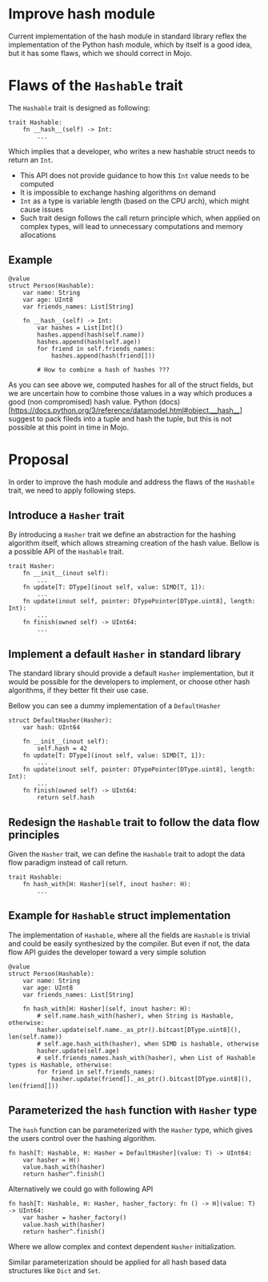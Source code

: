 # Improve hash module

Current implementation of the hash module in standard library reflex the implementation of the Python hash module, which by itself is a good idea, but it has some flaws, which we should correct in Mojo.

# Flaws of the `Hashable` trait

The `Hashable` trait is designed as following:

```mojo
trait Hashable:
    fn __hash__(self) -> Int:
        ...
```

Which implies that a developer, who writes a new hashable struct needs to return an `Int`. 
- This API does not provide guidance to how this `Int` value needs to be computed
- It is impossible to exchange hashing algorithms on demand
- `Int` as a type is variable length (based on the CPU arch), which might cause issues
- Such trait design follows the call return principle which, when applied on complex types, will lead to unnecessary computations and memory allocations

## Example

```mojo
@value
struct Person(Hashable):
    var name: String
    var age: UInt8
    var friends_names: List[String]

    fn __hash__(self) -> Int:
        var hashes = List[Int]()
        hashes.append(hash(self.name))
        hashes.append(hash(self.age))
        for friend in self.friends_names:
            hashes.append(hash(friend[]))
        
        # How to combine a hash of hashes ???
```
As you can see above we, computed hashes for all of the struct fields, but we are uncertain how to combine those values in a way which produces a good (non compromised) hash value. Python (docs)[https://docs.python.org/3/reference/datamodel.html#object.__hash__] suggest to pack fileds into a tuple and hash the tuple, but this is not possible at this point in time in Mojo.

# Proposal

In order to improve the hash module and address the flaws of the `Hashable` trait, we need to apply following steps.

## Introduce a `Hasher` trait

By introducing a `Hasher` trait we define an abstraction for the hashing algorithm itself, which allows streaming creation of the hash value. Bellow is a possible API of the `Hashable` trait.

```mojo
trait Hasher:
    fn __init__(inout self):
        ...
    fn update[T: DType](inout self, value: SIMD[T, 1]):
        ...
    fn update(inout self, pointer: DTypePointer[DType.uint8], length: Int):
        ...
    fn finish(owned self) -> UInt64:
        ...
```

## Implement a default `Hasher` in standard library

The standard library should provide a default `Hasher` implementation, but it would be possible for the developers to implement, or choose other hash algorithms, if they better fit their use case.

Bellow you can see a dummy implementation of a `DefaultHasher`

```mojo
struct DefaultHasher(Hasher):
    var hash: UInt64

    fn __init__(inout self):
        self.hash = 42
    fn update[T: DType](inout self, value: SIMD[T, 1]):
        ...
    fn update(inout self, pointer: DTypePointer[DType.uint8], length: Int):
        ...
    fn finish(owned self) -> UInt64:
        return self.hash
```

## Redesign the `Hashable` trait to follow the data flow principles

Given the `Hasher` trait, we can define the `Hashable` trait to adopt the data flow paradigm instead of call return.

```mojo
trait Hashable:
    fn hash_with[H: Hasher](self, inout hasher: H):
        ...
```

## Example for `Hashable` struct implementation

The implementation of `Hashable`, where all the fields are `Hashable` is trivial and could be easily synthesized by the compiler. But even if not, the data flow API guides the developer toward a very simple solution

```mojo
@value
struct Person(Hashable):
    var name: String
    var age: UInt8
    var friends_names: List[String]

    fn hash_with[H: Hasher](self, inout hasher: H):
        # self.name.hash_with(hasher), when String is Hashable, otherwise:
        hasher.update(self.name._as_ptr().bitcast[DType.uint8](), len(self.name))
        # self.age.hash_with(hasher), when SIMD is hashable, otherwise
        hasher.update(self.age)
        # self.friends_names.hash_with(hasher), when List of Hashable types is Hashable, otherwise:
        for friend in self.friends_names:
            hasher.update(friend[]._as_ptr().bitcast[DType.uint8](), len(friend[]))
```

## Parameterized the `hash` function with `Hasher` type

The `hash` function can be parameterized with the `Hasher` type, which gives the users control over the hashing algorithm.

```mojo
fn hash[T: Hashable, H: Hasher = DefaultHasher](value: T) -> UInt64:
    var hasher = H()
    value.hash_with(hasher)
    return hasher^.finish()
```

Alternatively we could go with following API

```mojo
fn hash[T: Hashable, H: Hasher, hasher_factory: fn () -> H](value: T) -> UInt64:
    var hasher = hasher_factory()
    value.hash_with(hasher)
    return hasher^.finish()
```

Where we allow complex and context dependent `Hasher` initialization.

Similar parameterization should be applied for all hash based data structures like `Dict` and `Set`.
